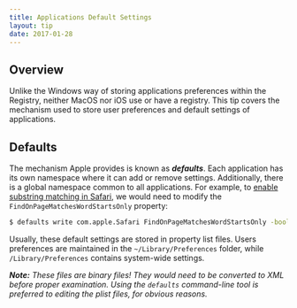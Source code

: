 ```yaml
---
title: Applications Default Settings
layout: tip
date: 2017-01-28
---
```


## Overview

Unlike the Windows way of storing applications preferences within the Registry, neither MacOS nor iOS use or have a registry. This tip covers the mechanism used to store user preferences and default settings of applications.

## Defaults

The mechanism Apple provides is known as __*defaults*__. Each application has its own namespace where it can add or remove settings. Additionally, there is a global namespace  common to all applications. For example, to [enable substring matching in Safari](http://craftware.xyz/tips/Safari-match-substrings.html), we would need to modify the ```FindOnPageMatchesWordStartsOnly``` property:
```bash
$ defaults write com.apple.Safari FindOnPageMatchesWordStartsOnly -bool FALSE
```

Usually, these default settings are stored in property list files. Users preferences are maintained in the ```~/Library/Preferences``` folder, while ```/Library/Preferences``` contains system-wide settings.

*__Note:__ These files are binary files! They would need to be converted to XML before proper examination. Using the ```defaults``` command-line tool is preferred to editing the plist files, for obvious reasons.*
